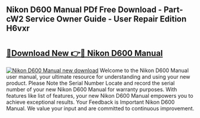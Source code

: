 ## Nikon D600 Manual PDf Free Download - Part-cW2 Service Owner Guide - User Repair Edition H6vxr

# <h2><a href="http://cf26510.oget.top/?id=Nikon+D600+Manual">🔗Download New 👉🔴 Nikon D600 Manual</a></h2>

[![Nikon D600 Manual new download](https://i.imgur.com/5g1atiW.png)](http://cf26510.oget.top/?id=Nikon+D600+Manual)
Welcome to the Nikon D600 Manual user manual, your ultimate resource for understanding and using your new product. Please Note the Serial Number Locate and record the serial number of your new Nikon D600 Manual for warranty purposes. With features like list of features, your new Nikon D600 Manual empowers you to achieve exceptional results. Your Feedback is Important Nikon D600 Manual. We value your input and are committed to continuous improvement.
